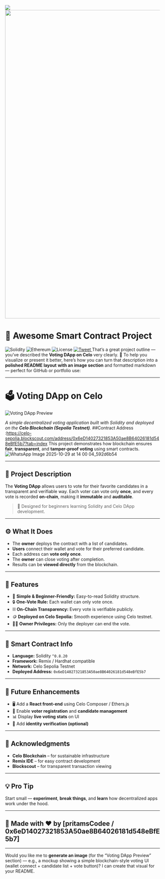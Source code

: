 <img src="https://capsule-render.vercel.app/api?type=waving&color=gradient&customColorList=6,11,20&height=120&section=footer&animation=twinkling&fontColor=fff" />
<img src="https://user-images.githubusercontent.com/74038190/212284115-f47cd8ff-2ffb-4b04-b5bf-4d1c14c0247f.gif" width="1000">

# 🚀 Awesome Smart Contract Project

![Solidity](https://img.shields.io/badge/Solidity-0.8.0-blue.svg)
![Ethereum](https://img.shields.io/badge/Ethereum-3C3C3D?logo=ethereum)
![License](https://img.shields.io/badge/License-MIT-green.svg)
<a href="https://twitter.com/intent/tweet?text=🚀%20Check%20out%20this%20incredible%20animated%20counter!">
<img src="https://readme-typing-svg.herokuapp.com?font=JetBrains+Mono&weight=600&size=16&duration=2000&pause=1500&color=1DA1F2&center=true&vCenter=true&width=300&lines=🐦+develop+the+Blocks" alt="Tweet" />
</a>
That’s a great project outline — you’ve described the **Voting DApp on Celo** very clearly. 👏
To help you visualize or present it better, here’s how you can turn that description into a **polished README layout** **with an image section** and formatted markdown — perfect for GitHub or portfolio use:

---

# 🗳️ **Voting DApp on Celo**

![Voting DApp Preview](https://via.placeholder.com/900x400?text=Voting+DApp+on+Celo+Preview)

*A simple decentralized voting application built with Solidity and deployed on the **Celo Blockchain (Sepolia Testnet)**.*
##Contract Address :https://celo-sepolia.blockscout.com/address/0x6eD14027321853A50ae8B64026181d548eBfE5b7?tab=index
This project demonstrates how blockchain ensures **fair**, **transparent**, and **tamper-proof voting** using smart contracts.
![WhatsApp Image 2025-10-29 at 14 00 04_592d6b54](https://github.com/user-attachments/assets/ce35ba6e-6ed0-4f3b-b47c-64bbcce1a27a)

---

## 📜 **Project Description**

The **Voting DApp** allows users to vote for their favorite candidates in a transparent and verifiable way.
Each voter can vote only **once**, and every vote is recorded **on-chain**, making it **immutable** and **auditable**.

> 🧩 Designed for beginners learning Solidity and Celo DApp development.

---

## ⚙️ **What It Does**

* The **owner** deploys the contract with a list of candidates.
* **Users** connect their wallet and vote for their preferred candidate.
* Each address can **vote only once**.
* The **owner** can close voting after completion.
* Results can be **viewed directly** from the blockchain.

---

## 🌟 **Features**

* 🧠 **Simple & Beginner-Friendly:** Easy-to-read Solidity structure.
* 🔒 **One-Vote Rule:** Each wallet can only vote once.
* ⛓️ **On-Chain Transparency:** Every vote is verifiable publicly.
* 🪙 **Deployed on Celo Sepolia:** Smooth experience using Celo testnet.
* 👨‍💼 **Owner Privileges:** Only the deployer can end the vote.

---

## 📄 **Smart Contract Info**

* **Language:** Solidity `^0.8.20`
* **Framework:** Remix / Hardhat compatible
* **Network:** Celo Sepolia Testnet
* **Deployed Address:** `0x6eD14027321853A50ae8B64026181d548eBfE5b7`


---

## 🧩 **Future Enhancements**

* 🖥️ Add a **React front-end** using Celo Composer / Ethers.js
* 🧾 Enable **voter registration** and **candidate management**
* 📊 Display **live voting stats** on UI
* 🔐 Add **identity verification (optional)**

---

## 🙌 **Acknowledgments**

* **Celo Blockchain** – for sustainable infrastructure
* **Remix IDE** – for easy contract development
* **Blockscout** – for transparent transaction viewing

---

## 💡 **Pro Tip**

Start small — **experiment**, **break things**, and **learn** how decentralized apps work under the hood.

---

## 🧠 **Made with ❤️ by [pritamsCodee / 0x6eD14027321853A50ae8B64026181d548eBfE5b7]**

---

Would you like me to **generate an image** (for the “Voting DApp Preview” section) — e.g., a mockup showing a simple blockchain-style voting UI (wallet connect + candidate list + vote button)?
I can create that visual for your README.

